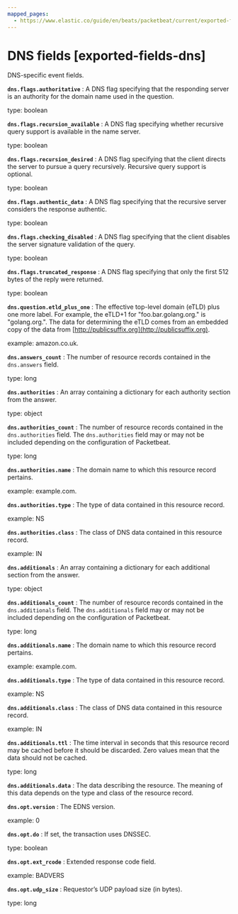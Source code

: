```yaml
---
mapped_pages:
  - https://www.elastic.co/guide/en/beats/packetbeat/current/exported-fields-dns.html
---
```


# DNS fields [exported-fields-dns]

DNS-specific event fields.

**`dns.flags.authoritative`**
:   A DNS flag specifying that the responding server is an authority for the domain name used in the question.

type: boolean


**`dns.flags.recursion_available`**
:   A DNS flag specifying whether recursive query support is available in the name server.

type: boolean


**`dns.flags.recursion_desired`**
:   A DNS flag specifying that the client directs the server to pursue a query recursively. Recursive query support is optional.

type: boolean


**`dns.flags.authentic_data`**
:   A DNS flag specifying that the recursive server considers the response authentic.

type: boolean


**`dns.flags.checking_disabled`**
:   A DNS flag specifying that the client disables the server signature validation of the query.

type: boolean


**`dns.flags.truncated_response`**
:   A DNS flag specifying that only the first 512 bytes of the reply were returned.

type: boolean


**`dns.question.etld_plus_one`**
:   The effective top-level domain (eTLD) plus one more label. For example, the eTLD+1 for "foo.bar.golang.org." is "golang.org.". The data for determining the eTLD comes from an embedded copy of the data from [http://publicsuffix.org](http://publicsuffix.org).

example: amazon.co.uk.


**`dns.answers_count`**
:   The number of resource records contained in the `dns.answers` field.

type: long


**`dns.authorities`**
:   An array containing a dictionary for each authority section from the answer.

type: object


**`dns.authorities_count`**
:   The number of resource records contained in the `dns.authorities` field. The `dns.authorities` field may or may not be included depending on the configuration of Packetbeat.

type: long


**`dns.authorities.name`**
:   The domain name to which this resource record pertains.

example: example.com.


**`dns.authorities.type`**
:   The type of data contained in this resource record.

example: NS


**`dns.authorities.class`**
:   The class of DNS data contained in this resource record.

example: IN


**`dns.additionals`**
:   An array containing a dictionary for each additional section from the answer.

type: object


**`dns.additionals_count`**
:   The number of resource records contained in the `dns.additionals` field. The `dns.additionals` field may or may not be included depending on the configuration of Packetbeat.

type: long


**`dns.additionals.name`**
:   The domain name to which this resource record pertains.

example: example.com.


**`dns.additionals.type`**
:   The type of data contained in this resource record.

example: NS


**`dns.additionals.class`**
:   The class of DNS data contained in this resource record.

example: IN


**`dns.additionals.ttl`**
:   The time interval in seconds that this resource record may be cached before it should be discarded. Zero values mean that the data should not be cached.

type: long


**`dns.additionals.data`**
:   The data describing the resource. The meaning of this data depends on the type and class of the resource record.


**`dns.opt.version`**
:   The EDNS version.

example: 0


**`dns.opt.do`**
:   If set, the transaction uses DNSSEC.

type: boolean


**`dns.opt.ext_rcode`**
:   Extended response code field.

example: BADVERS


**`dns.opt.udp_size`**
:   Requestor’s UDP payload size (in bytes).

type: long


